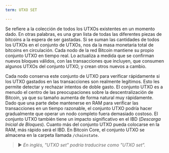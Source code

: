 ```yaml
---
term: UTXO SET

---
```

Se refiere a la colección de todos los UTXOs existentes en un momento dado. En otras palabras, es una gran lista de todas las diferentes piezas de bitcoins a la espera de ser gastadas. Si se suman las cantidades de todos los UTXOs en el conjunto de UTXOs, nos da la masa monetaria total de bitcoins en circulación. Cada nodo de la red Bitcoin mantiene su propio conjunto UTXO en tiempo real. Lo actualiza a medida que se confirman nuevos bloques válidos, con las transacciones que incluyen, que consumen algunos UTXOs del conjunto UTXO, y crean otros nuevos a cambio.

Cada nodo conserva este conjunto de UTXO para verificar rápidamente si los UTXO gastados en las transacciones son realmente legítimos. Esto les permite detectar y rechazar intentos de doble gasto. El conjunto UTXO es a menudo el centro de las preocupaciones sobre la descentralización de Bitcoin, ya que su tamaño aumenta de forma natural muy rápidamente. Dado que una parte debe mantenerse en RAM para verificar las transacciones en un tiempo razonable, el conjunto UTXO podría hacer gradualmente que operar un nodo completo fuera demasiado costoso. El conjunto UTXO también tiene un impacto significativo en el IBD (*Descarga Inicial de Bloques*). Cuanto más del conjunto UTXO pueda colocarse en la RAM, más rápido será el IBD. En Bitcoin Core, el conjunto UTXO se almacena en la carpeta llamada `/chainstate`.

> ► *En inglés, "UTXO set" podría traducirse como "UTXO set".*